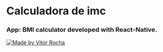 # Calculadora de imc
### App: BMI calculator developed with React-Native.

<a href="https://media.giphy.com/media/W3ZsDsp7KN7vTM3ZRj/giphy.gif"><img src="https://media.giphy.com/media/W3ZsDsp7KN7vTM3ZRj/giphy.gif" title="Made by Vitor Rocha"/></a>
